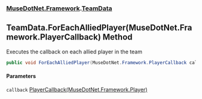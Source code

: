 ### [MuseDotNet.Framework](./MuseDotNet-Framework.md 'MuseDotNet.Framework').[TeamData](./TeamData.md 'MuseDotNet.Framework.TeamData')
## TeamData.ForEachAlliedPlayer(MuseDotNet.Framework.PlayerCallback) Method
Executes the callback on each allied player in the team  
```csharp
public void ForEachAlliedPlayer(MuseDotNet.Framework.PlayerCallback callback);
```
#### Parameters
<a name='MuseDotNet-Framework-TeamData-ForEachAlliedPlayer(MuseDotNet-Framework-PlayerCallback)-callback'></a>
`callback` [PlayerCallback(MuseDotNet.Framework.Player)](./PlayerCallback(Player).md 'MuseDotNet.Framework.PlayerCallback(MuseDotNet.Framework.Player)')  
  
